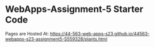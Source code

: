 # WebApps-Assignment-5 Starter Code
Pages are Hosted At: https://44-563-web-apps-s23.github.io/44563-webapps-s23-assignment5-S559328/plants.html
